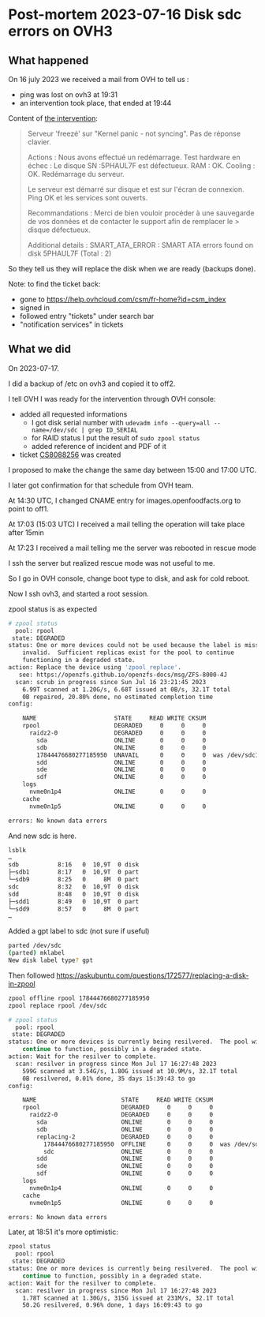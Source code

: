 # Post-mortem 2023-07-16 Disk sdc errors on OVH3


## What happened

On 16 july 2023 we received a mail from OVH to tell us :

- ping was lost on ovh3 at 19:31
- an intervention took place, that ended at 19:44

Content of [the intervention](https://help.ovhcloud.com/csm?id=csm_ticket&table=sn_customerservice_case&sys_id=8c68f40a884c7550476bac9f915e86b0):
> Serveur 'freezé' sur "Kernel panic - not syncing". Pas de réponse clavier.
>
> Actions :
> Nous avons effectué un redémarrage.
> Test hardware en échec :
> Le disque SN :5PHAUL7F est défectueux.
> RAM : OK.
> Cooling : OK.
> Redémarrage du serveur.
>
> Le serveur est démarré sur disque et est sur l'écran de connexion. Ping OK et les services sont ouverts.
>
> Recommandations :
> Merci de bien vouloir procéder à une sauvegarde de vos données et de contacter le support afin de remplacer le > disque défectueux.
>
> Additional details :
> SMART_ATA_ERROR : SMART ATA errors found on disk 5PHAUL7F (Total : 2)

So they tell us they will replace the disk when we are ready (backups done).

Note: to find the ticket back: 
* gone to https://help.ovhcloud.com/csm/fr-home?id=csm_index
* signed in
* followed entry "tickets" under search bar
* "notification services" in tickets

## What we did

On 2023-07-17.

I did a backup of /etc on ovh3 and copied it to off2.

I tell OVH I was ready for the intervention through OVH console:
* added all requested informations
  * I  got disk serial number with `udevadm info --query=all --name=/dev/sdc | grep ID_SERIAL`
  * for RAID status I put the result of `sudo zpool status`
  * added reference of incident and PDF of it
* ticket [CS8088256](https://help.ovhcloud.com/csm?id=csm_ticket&table=sn_customerservice_case&sys_id=4bfe4512a4c4bd102d4cf25a537d0e87) was created

I proposed to make the change the same day between 15:00 and 17:00 UTC.

I later got confirmation for that schedule from OVH team.

At 14:30 UTC, I changed CNAME entry for images.openfoodfacts.org to point to off1.


At 17:03 (15:03 UTC) I received a mail telling the operation will take place after 15min

At 17:23 I received a mail telling me the server was rebooted in rescue mode

I ssh the server but realized rescue mode was not useful to me.

So I go in OVH console, change boot type to disk,  and ask for cold reboot.

Now I ssh ovh3, and started a root session.

zpool status is as expected
```bash
# zpool status
  pool: rpool
 state: DEGRADED
status: One or more devices could not be used because the label is missing or
	invalid.  Sufficient replicas exist for the pool to continue
	functioning in a degraded state.
action: Replace the device using 'zpool replace'.
   see: https://openzfs.github.io/openzfs-docs/msg/ZFS-8000-4J
  scan: scrub in progress since Sun Jul 16 23:21:45 2023
	6.99T scanned at 1.20G/s, 6.68T issued at 0B/s, 32.1T total
	0B repaired, 20.80% done, no estimated completion time
config:

	NAME                      STATE     READ WRITE CKSUM
	rpool                     DEGRADED     0     0     0
	  raidz2-0                DEGRADED     0     0     0
	    sda                   ONLINE       0     0     0
	    sdb                   ONLINE       0     0     0
	    17844476680277185950  UNAVAIL      0     0     0  was /dev/sdc1
	    sdd                   ONLINE       0     0     0
	    sde                   ONLINE       0     0     0
	    sdf                   ONLINE       0     0     0
	logs	
	  nvme0n1p4               ONLINE       0     0     0
	cache
	  nvme0n1p5               ONLINE       0     0     0

errors: No known data errors
```

And new sdc is here.

```bash
lsblk
…
sdb           8:16   0  10,9T  0 disk 
├─sdb1        8:17   0  10,9T  0 part 
└─sdb9        8:25   0     8M  0 part 
sdc           8:32   0  10,9T  0 disk 
sdd           8:48   0  10,9T  0 disk 
├─sdd1        8:49   0  10,9T  0 part 
└─sdd9        8:57   0     8M  0 part 
…
```

Added a gpt label to sdc (not sure if useful)

```bash
parted /dev/sdc
(parted) mklabel
New disk label type? gpt  
```

Then followed https://askubuntu.com/questions/172577/replacing-a-disk-in-zpool

```bash
zpool offline rpool 17844476680277185950
zpool replace rpool /dev/sdc
```

```bash
# zpool status
  pool: rpool
 state: DEGRADED
status: One or more devices is currently being resilvered.  The pool will
	continue to function, possibly in a degraded state.
action: Wait for the resilver to complete.
  scan: resilver in progress since Mon Jul 17 16:27:48 2023
	599G scanned at 3.54G/s, 1.80G issued at 10.9M/s, 32.1T total
	0B resilvered, 0.01% done, 35 days 15:39:43 to go
config:

	NAME                        STATE     READ WRITE CKSUM
	rpool                       DEGRADED     0     0     0
	  raidz2-0                  DEGRADED     0     0     0
	    sda                     ONLINE       0     0     0
	    sdb                     ONLINE       0     0     0
	    replacing-2             DEGRADED     0     0     0
	      17844476680277185950  OFFLINE      0     0     0  was /dev/sdc1/old
	      sdc                   ONLINE       0     0     0
	    sdd                     ONLINE       0     0     0
	    sde                     ONLINE       0     0     0
	    sdf                     ONLINE       0     0     0
	logs	
	  nvme0n1p4                 ONLINE       0     0     0
	cache
	  nvme0n1p5                 ONLINE       0     0     0

errors: No known data errors

```

Later, at 18:51 it's more optimistic:
```bash
zpool status
  pool: rpool
 state: DEGRADED
status: One or more devices is currently being resilvered.  The pool will
	continue to function, possibly in a degraded state.
action: Wait for the resilver to complete.
  scan: resilver in progress since Mon Jul 17 16:27:48 2023
	1.78T scanned at 1.30G/s, 315G issued at 231M/s, 32.1T total
	50.2G resilvered, 0.96% done, 1 days 16:09:43 to go

```
